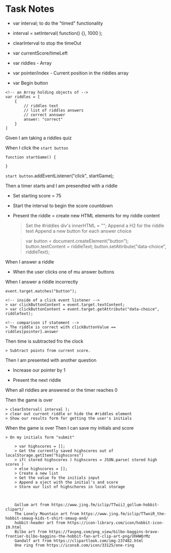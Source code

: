 # Task Notes

<!-- Global variablesl -->

* var interval; to do the "timed" functionality

<!-- look up setInterval function -->
* interval = setInterval( function() {}, 1000 );

* clearInterval to stop the timeOut

* var currentScore/timeLeft

* var riddles - Array

* var pointer/index - Current position in the riddles array

* var Begin button

```
<!-- an Array holding objects of -->
var riddles = [
    {
        // riddles text
        // list of riddles answers
        // correct annswer
        answer: "correct"
    }
]
```

Given I am taking a riddles quiz

When I click the `start button`
 
```
function startGame() {

}
```
`start button`.addEventListener("click", startGame);

Then a timer starts and I am presendted with a riddle

* Set starting score = 75 

* Start the interval to begin the score countdown

* Present the riddle = create new HTML elements for my riddle content

    > Set the #riddles div's innerHTML = ""; 
    > Append a H2 for the riddle text
    > Append a new button for each answer choice

    > var button = document.createElement("button");
    > button.textContent = riddleText;
    > button.setAttribute("data-choice", riddleText);

When I answer a riddle

* When the user clicks one of mu answer buttons

When I answer a riddle incorrectly

    event.target.matches("button");

    <!-- inside of a click event listener -->
    > var clickButtonContent = event.target.textContent; 
    > var clickButtonContent = event.target.getAttribute("data-choice", riddleText); 

    <!-- comparison if statement -->
    > The riddle is correct with clickButtonValue == riddles[pointer].answer

Then time is subtracted fro the clock

    > Subtract points from current score.

Then I am presented with another question

* Increase our pointer by 1

* Present the next riddle

<!-- if pointer == riddles.length - 1 -->
When all riddles are answered or the timer reaches 0

Then the game is over

    > clearInterval( interval );
    > clear out current riddle or hide the #riddles element
    > Show our results form for getting the user's initials

When the game is over
Then I can save my initials and score

    > On my initials form "submit"

        > var highscores = [];
        > Get the currently saved highscores out of localStorage.getItem("highscores")
        > if( stored highscores ) highscores = JSON.parse( stored high scores )
        > else highscores = [];
        > Create a new list
        > Get the value fo the initials input
        > Append a oject with the initial's and score
        > Store our list of highschores in local storage



        Gollum art from https://www.jing.fm/iclip/TTwiiJ_gollum-hobbit-clipart/
        The Lonely Mountain art from https://www.jing.fm/iclip/TTwoiR_the-hobbit-smaug-kids-t-shirt-smaug-and/
        hobbit-header art from https://icon-library.com/icon/hobbit-icon-19.html
        Bilbo art from https://favpng.com/png_view/bilbo-baggins-brave-frontier-bilbo-baggins-the-hobbit-fan-art-clip-art-png/UhHWQrMz
        Gandalf art from https://clipartlook.com/img-237482.html
        One ring from https://icons8.com/icon/33125/one-ring